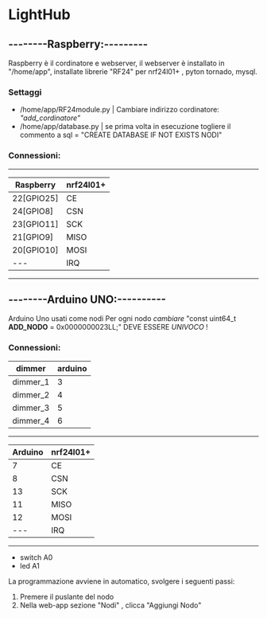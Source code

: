 # LightHub

## --------Raspberry:---------
Raspberry è il cordinatore e webserver, il webserver è installato in "/home/app", installate librerie "RF24" per nrf24l01+ , 
pyton tornado, mysql.

### Settaggi

* /home/app/RF24module.py   | Cambiare indirizzo cordinatore: *"add_cordinatore"*
* /home/app/database.py     | se prima volta in esecuzione togliere il commento a  sql = "CREATE DATABASE IF NOT EXISTS NODI"



### Connessioni:
-----------------------------
 Raspberry   |   nrf24l01+
-------------|---------------
 22[GPIO25]  |     CE
 24[GPIO8]   |     CSN
 23[GPIO11]  |     SCK
 21[GPIO9]   |     MISO
 20[GPIO10]  |     MOSI
  ---        |    IRQ
------------------------------

## --------Arduino UNO:----------
Arduino Uno usati come nodi
Per ogni nodo *cambiare* "const uint64_t **ADD_NODO** = 0x0000000023LL;" DEVE ESSERE *UNIVOCO* !

### Connessioni:

dimmer   | arduino
---------|----------
dimmer_1 | 3
dimmer_2 | 4
dimmer_3 | 5
dimmer_4 | 6
-------------------


Arduino  |   nrf24l01+
---------|--------------
7        |        CE
8        |        CSN
13       |        SCK
11       |        MISO
12       |        MOSI
  ---    |        IRQ
-----------------------


* switch A0
* led   A1


La programmazione avviene in automatico, svolgere i seguenti passi:

1. Premere il puslante del nodo
2. Nella web-app sezione "Nodi" , clicca "Aggiungi Nodo"


